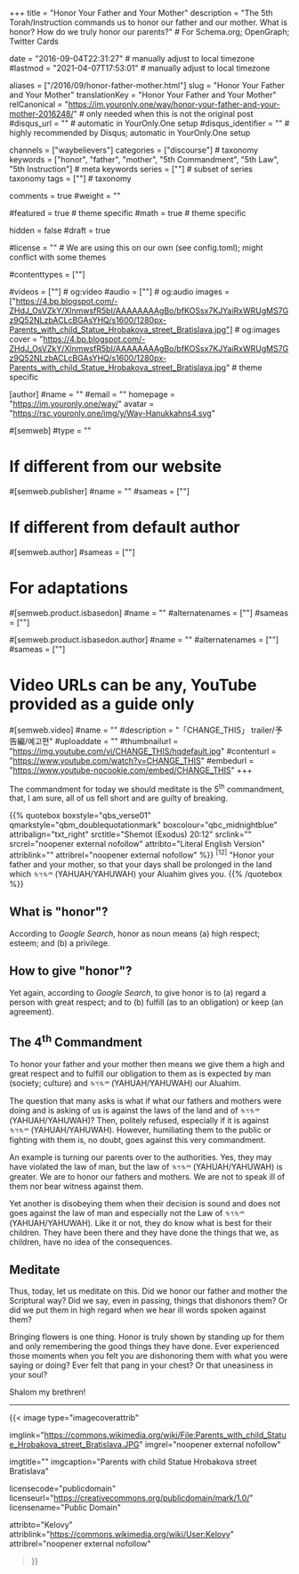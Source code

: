 +++
title = "Honor Your Father and Your Mother"
description = "The 5th Torah/Instruction commands us to honor our father and our mother. What is honor? How do we truly honor our parents?"  # For Schema.org; OpenGraph; Twitter Cards

date = "2016-09-04T22:31:27"                          # manually adjust to local timezone
#lastmod = "2021-04-07T17:53:01"                 # manually adjust to local timezone

aliases = ["/2016/09/honor-father-mother.html"]
slug = "Honor Your Father and Your Mother"
translationKey = "Honor Your Father and Your Mother"
relCanonical = "https://im.youronly.one/way/honor-your-father-and-your-mother-2016248/"                           # only needed when this is not the original post
#disqus_url = ""                                                    # automatic in YourOnly.One setup
#disqus_identifier = ""                                             # highly recommended by Disqus; automatic in YourOnly.One setup

channels = ["waybelievers"]
categories = ["discourse"]                           # taxonomy
keywords = ["honor", "father", "mother", "5th Commandment", "5th Law", "5th Instruction"]                             # meta keywords
series = [""]                               # subset of series taxonomy
tags = [""]                                 # taxonomy

comments = true
#weight = ""

#featured = true                              # theme specific
#math = true                                  # theme specific

hidden = false
#draft = true

#license = ""                                 # We are using this on our own (see config.toml); might conflict with some themes

#contenttypes = [""]

#videos = [""]                                # og:video
#audio = [""]                                 # og:audio
images = ["https://4.bp.blogspot.com/-ZHdJ_OsVZkY/XlnmwsfR5bI/AAAAAAAAgBo/bfKOSsx7KJYaiRxWRUgMS7Gz9Q52NLzbACLcBGAsYHQ/s1600/1280px-Parents_with_child_Statue_Hrobakova_street_Bratislava.jpg"]    # og:images
cover = "https://4.bp.blogspot.com/-ZHdJ_OsVZkY/XlnmwsfR5bI/AAAAAAAAgBo/bfKOSsx7KJYaiRxWRUgMS7Gz9Q52NLzbACLcBGAsYHQ/s1600/1280px-Parents_with_child_Statue_Hrobakova_street_Bratislava.jpg"       # theme specific

[author]
#name = ""
#email = ""
homepage = "https://im.youronly.one/way/"
avatar = "https://rsc.youronly.one/img/y/Way-Hanukkahns4.svg"

#[semweb]
#type = ""

# If different from our website
#[semweb.publisher]
#name = ""
#sameas = [""]

# If different from default author
#[semweb.author]
#sameas = [""]

# For adaptations
#[semweb.product.isbasedon]
#name = ""
#alternatenames = [""]
#sameas = [""]

#[semweb.product.isbasedon.author]
#name = ""
#alternatenames = [""]
#sameas = [""]

# Video URLs can be any, YouTube provided as a guide only
#[semweb.video]
#name = ""
#description = "「CHANGE_THIS」 trailer/予告編/예고편"
#uploaddate = ""
#thumbnailurl = "https://img.youtube.com/vi/CHANGE_THIS/hqdefault.jpg"
#contenturl = "https://www.youtube.com/watch?v=CHANGE_THIS"
#embedurl = "https://www.youtube-nocookie.com/embed/CHANGE_THIS"
+++

The commandment for today we should meditate is the 5<sup>th</sup> commandment, that, I am sure, all of us fell short and are guilty of breaking.

<!--more-->

{{% quotebox boxstyle="qbs_verse01" qmarkstyle="qbm_doublequotationmark" boxcolour="qbc_midnightblue" attribalign="txt_right" srctitle="Shemot (Exodus) 20:12" srclink="" srcrel="noopener external nofollow" attribto="Literal English Version" attriblink="" attribrel="noopener external nofollow" %}}
<sup>[12]</sup> "Honor your father and your mother, so that your days shall be prolonged in the land which <bdo dir="rtl" lang="hbo-Hebr">𐤉𐤄𐤅𐤄</bdo> (YAHUAH/YAHUWAH) your Aluahim gives you.
{{% /quotebox %}}

## What is "honor"?
According to *Google Search*, honor as noun means (a) high respect; esteem; and (b) a privilege.

## How to give "honor"?
Yet again, according to *Google Search*, to give honor is to (a) regard a person with great respect; and to (b) fulfill (as to an obligation) or keep (an agreement).

## The 4<sup>th</sup> Commandment
To honor your father and your mother then means we give them a high and great respect and to fulfill our obligation to them as is expected by man (society; culture) and <bdo dir="rtl" lang="hbo-Hebr">𐤉𐤄𐤅𐤄</bdo> (YAHUAH/YAHUWAH) our Aluahim.

The question that many asks is what if what our fathers and mothers were doing and is asking of us is against the laws of the land and of <bdo dir="rtl" lang="hbo-Hebr">𐤉𐤄𐤅𐤄</bdo> (YAHUAH/YAHUWAH)? Then, politely refused, especially if it is against <bdo dir="rtl" lang="hbo-Hebr">𐤉𐤄𐤅𐤄</bdo> (YAHUAH/YAHUWAH). However, humiliating them to the public or fighting with them is, no doubt, goes against this very commandment.

An example is turning our parents over to the authorities. Yes, they may have violated the law of man, but the law of <bdo dir="rtl" lang="hbo-Hebr">𐤉𐤄𐤅𐤄</bdo> (YAHUAH/YAHUWAH) is greater. We are to honor our fathers and mothers. We are not to speak ill of them nor bear witness against them.

Yet another is disobeying them when their decision is sound and does not goes against the law of man and especially not the Law of <bdo dir="rtl" lang="hbo-Hebr">𐤉𐤄𐤅𐤄</bdo> (YAHUAH/YAHUWAH). Like it or not, they do know what is best for their children. They have been there and they have done the things that we, as children, have no idea of the consequences.

## Meditate
Thus, today, let us meditate on this. Did we honor our father and mother the Scriptural way? Did we say, even in passing, things that dishonors them? Or did we put them in high regard when we hear ill words spoken against them?

Bringing flowers is one thing. Honor is truly shown by standing up for them and only remembering the good things they have done. Ever experienced those moments when you felt you are dishonoring them with what you were saying or doing? Ever felt that pang in your chest? Or that uneasiness in your soul?

Shalom my brethren!

-------

{{< image
  type="imagecoverattrib"

  imglink="https://commons.wikimedia.org/wiki/File:Parents_with_child_Statue_Hrobakova_street_Bratislava.JPG"
  imgrel="noopener external nofollow"

  imgtitle=""
  imgcaption="Parents with child Statue Hrobakova street Bratislava"

  licensecode="publicdomain"
  licenseurl="https://creativecommons.org/publicdomain/mark/1.0/"
  licensename="Public Domain"

  attribto="Kelovy"
  attriblink="https://commons.wikimedia.org/wiki/User:Kelovy"
  attribrel="noopener external nofollow"
>}}
